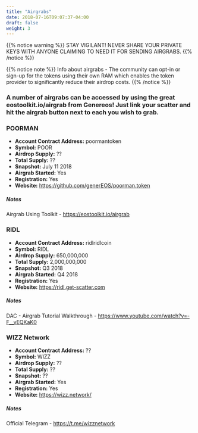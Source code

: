 ```yaml
---
title: "Airgrabs"
date: 2018-07-16T09:07:37-04:00
draft: false
weight: 3
---
```


{{% notice warning %}}
STAY VIGILANT! NEVER SHARE YOUR PRIVATE KEYS WITH ANYONE CLAIMING TO NEED IT FOR SENDING AIRGRABS. 
{{% /notice %}}

{{% notice note %}}
Info about airgrabs - 
The community can opt-in or sign-up for the tokens using their own RAM which enables the token provider to significantly reduce their airdrop costs. 
{{% /notice %}}

### A number of airgrabs can be accessed by using the great eostoolkit.io/airgrab from Genereos! Just link your scatter and hit the airgrab button next to each you wish to grab. 

### POORMAN 

 * __Account Contract Address:__ poormantoken
 * __Symbol:__ POOR
 * __Airdrop Supply:__ ??
 * __Total Supply:__ ??
 * __Snapshot:__ July 11 2018
 * __Airgrab Started:__ Yes
 * __Registration:__ Yes
 * __Website:__ https://github.com/generEOS/poorman.token
 
##### Notes
Airgrab Using Toolkit - https://eostoolkit.io/airgrab


### RIDL

 * __Account Contract Address:__ ridlridlcoin
 * __Symbol:__ RIDL
 * __Airdrop Supply:__ 650,000,000
 * __Total Supply:__ 2,000,000,000
 * __Snapshot:__ Q3 2018
 * __Airgrab Started:__ Q4 2018
 * __Registration:__ Yes
 * __Website:__ https://ridl.get-scatter.com
 
##### Notes
DAC - 
Airgrab Tutorial Walkthrough - https://www.youtube.com/watch?v=-F__vEQKaK0

### WIZZ Network

 * __Account Contract Address:__ ??
 * __Symbol:__ WIZZ
 * __Airdrop Supply:__ ??
 * __Total Supply:__ ??
 * __Snapshot:__ ??
 * __Airgrab Started:__ Yes
 * __Registration:__ Yes
 * __Website:__ https://wizz.network/
 
##### Notes
Official Telegram - https://t.me/wizznetwork


 
